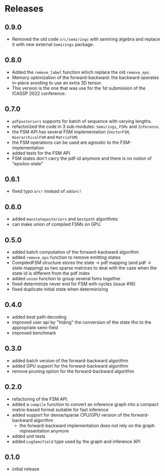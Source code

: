 # Releases

## 0.9.0
* Removed the old code `src/semirings` with semiring algebra and replace it
  with new external `Semirings` package.

## 0.8.0
* Added the `remove_label` function which replace the old `remove_eps`.
* Memory optimization of the forward-backward: the backward operates
  in-place avoiding to use an extra 3D tensor.
* This version is the one that was use for the 1st submission
  of the ICASSP 2022 conference.

## 0.7.0
* `pdfposteriors` supports for batch of sequence with varying lengths.
* refactorized the code in 3 sub-modules: `Semirings`, `FSMs` and `Inference`.
* the FSM API has several FSM implementation (`VectorFSM`,
  `HierarchicalFSM` and `MatrixFSM`)
* the FSM operations can be used are agnostic to the FSM-implementation
* added tests for the FSM API
* FSM states don't carry the pdf-id anymore and there is no notion
  of "epsilon-state"

## 0.6.1
* fixed typo `arc!` instead of `addarc!`

## 0.6.0
* added `maxstateposteriors` and `bestpath` algorithms
* can make union of compiled FSMs on GPU.

## 0.5.0

* added batch computation of the forward-backward algorithm
* added `remove_eps` function to remove emitting states
* CompiledFSM structure stores the state -> pdf mapping (and pdf ->
  state mapping) as two sparse matrices to deal with
  the case when the state id is different from the pdf index
* added `union` function to group several fsms together
* fixed determinize never end for FSM with cycles (issue #16)
* fixed duplicate initial state when determinizing

## 0.4.0

* added best path decoding
* improved user api by "hiding" the conversion of the state llhs to
  the appropriate semi-field
* improved benchmark

## 0.3.0

* added batch version of the forward-backward algorithm
* added GPU support for the forward-backward algorithm
* remove pruning option for the forward-backward algorithm

## 0.2.0

* refactoring of the FSM API.
* added a `compile` function to convert an inference graph into a
  compact matrix-based format suitable for fast inference
* added support for dense/sparse CPU/GPU version of the
  forward-backward algorithm
  * the forward-backward implementation does not rely on the graph
    representation anymore
* added unit tests
* added `LogSemifield` type used by the graph and inference API

## 0.1.0

* initial release

